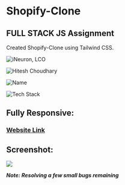 # Shopify-Clone
## FULL STACK JS Assignment
Created Shopify-Clone using Tailwind CSS.

![iNeuron, LCO](https://img.shields.io/badge/iNeuron-LCO-green)

![Hitesh Choudhary](https://img.shields.io/badge/Hitesh--Choudhary-Full--stack--JS--bootcamp-red)

![Name](https://img.shields.io/badge/Project%20Made%20by-Abhijeet%20Sharma-yellow)

![Tech Stack](https://img.shields.io/badge/Tech%20Stack-HTML5%20%7C%20TailwindCSS-blue)


## Fully Responsive:
###  [Website Link](https://shopify-clone-fs-js.netlify.app/)

## Screenshot:
![](./assets/screenshot/shopify-clone-screenshot.png)

***Note: Resolving a few small bugs remaining***





